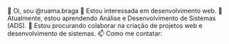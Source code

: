 👋 Oi, sou @ruama.braga
👀 Estou interessada em desenvolvimento web.
🌱 Atualmente, estou aprendendo Análise e Desenvolvimento de Sistemas (ADS).
💞️ Estou procurando colaborar na criação de projetos web e desenvolvimento de sistemas.
📫 Como me contatar: 

<!---
ruamaszxo16/ruamaszxo16 is a ✨ special ✨ repository because its `README.md` (this file) appears on your GitHub profile.
You can click the Preview link to take a look at your changes.
--->
